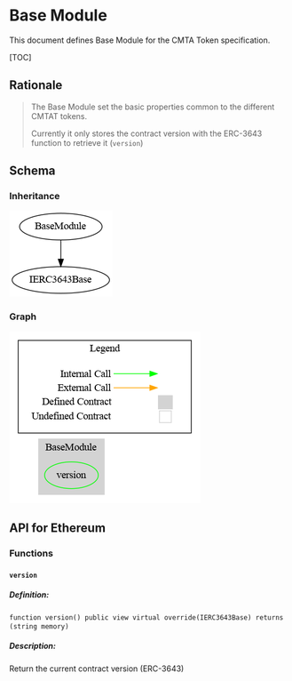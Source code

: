 # Base Module

This document defines Base Module for the CMTA Token specification.

[TOC]

## Rationale

> The Base Module set the basic properties common to the different CMTAT tokens.
>
> Currently it only stores the contract version with the ERC-3643 function to retrieve it (`version`)
>

## Schema

### Inheritance

![surya_inheritance_BaseModule.sol](../../../schema/surya_inheritance/surya_inheritance_BaseModule.sol.png)

### Graph

![surya_graph_BaseModule.sol](../../../schema/surya_graph/surya_graph_BaseModule.sol.png)



## API for Ethereum

### Functions

#### `version`

##### Definition:

```solidity
function version() public view virtual override(IERC3643Base) returns (string memory)
```

##### Description:

Return the current contract version (ERC-3643)


